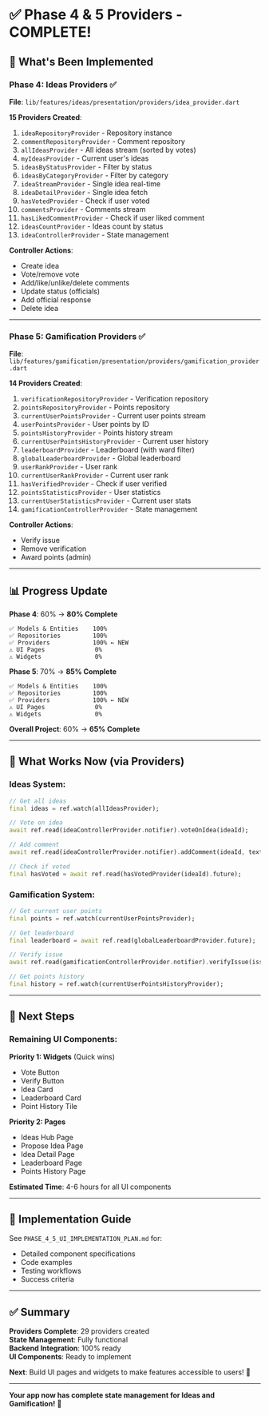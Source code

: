 # ✅ Phase 4 & 5 Providers - COMPLETE!

## 🎉 What's Been Implemented

### Phase 4: Ideas Providers ✅
**File**: `lib/features/ideas/presentation/providers/idea_provider.dart`

**15 Providers Created**:
1. `ideaRepositoryProvider` - Repository instance
2. `commentRepositoryProvider` - Comment repository
3. `allIdeasProvider` - All ideas stream (sorted by votes)
4. `myIdeasProvider` - Current user's ideas
5. `ideasByStatusProvider` - Filter by status
6. `ideasByCategoryProvider` - Filter by category
7. `ideaStreamProvider` - Single idea real-time
8. `ideaDetailProvider` - Single idea fetch
9. `hasVotedProvider` - Check if user voted
10. `commentsProvider` - Comments stream
11. `hasLikedCommentProvider` - Check if user liked comment
12. `ideasCountProvider` - Ideas count by status
13. `ideaControllerProvider` - State management

**Controller Actions**:
- Create idea
- Vote/remove vote
- Add/like/unlike/delete comments
- Update status (officials)
- Add official response
- Delete idea

---

### Phase 5: Gamification Providers ✅
**File**: `lib/features/gamification/presentation/providers/gamification_provider.dart`

**14 Providers Created**:
1. `verificationRepositoryProvider` - Verification repository
2. `pointsRepositoryProvider` - Points repository
3. `currentUserPointsProvider` - Current user points stream
4. `userPointsProvider` - User points by ID
5. `pointsHistoryProvider` - Points history stream
6. `currentUserPointsHistoryProvider` - Current user history
7. `leaderboardProvider` - Leaderboard (with ward filter)
8. `globalLeaderboardProvider` - Global leaderboard
9. `userRankProvider` - User rank
10. `currentUserRankProvider` - Current user rank
11. `hasVerifiedProvider` - Check if user verified
12. `pointsStatisticsProvider` - User statistics
13. `currentUserStatisticsProvider` - Current user stats
14. `gamificationControllerProvider` - State management

**Controller Actions**:
- Verify issue
- Remove verification
- Award points (admin)

---

## 📊 Progress Update

**Phase 4**: 60% → **80% Complete**
```
✅ Models & Entities    100%
✅ Repositories         100%
✅ Providers            100% ← NEW
⚠️ UI Pages              0%
⚠️ Widgets               0%
```

**Phase 5**: 70% → **85% Complete**
```
✅ Models & Entities    100%
✅ Repositories         100%
✅ Providers            100% ← NEW
⚠️ UI Pages              0%
⚠️ Widgets               0%
```

**Overall Project**: 60% → **65% Complete**

---

## 🎯 What Works Now (via Providers)

### Ideas System:
```dart
// Get all ideas
final ideas = ref.watch(allIdeasProvider);

// Vote on idea
await ref.read(ideaControllerProvider.notifier).voteOnIdea(ideaId);

// Add comment
await ref.read(ideaControllerProvider.notifier).addComment(ideaId, text);

// Check if voted
final hasVoted = await ref.read(hasVotedProvider(ideaId).future);
```

### Gamification System:
```dart
// Get current user points
final points = ref.watch(currentUserPointsProvider);

// Get leaderboard
final leaderboard = await ref.read(globalLeaderboardProvider.future);

// Verify issue
await ref.read(gamificationControllerProvider.notifier).verifyIssue(issueId);

// Get points history
final history = ref.watch(currentUserPointsHistoryProvider);
```

---

## 🚧 Next Steps

### Remaining UI Components:

**Priority 1: Widgets** (Quick wins)
- Vote Button
- Verify Button
- Idea Card
- Leaderboard Card
- Point History Tile

**Priority 2: Pages**
- Ideas Hub Page
- Propose Idea Page
- Idea Detail Page
- Leaderboard Page
- Points History Page

**Estimated Time**: 4-6 hours for all UI components

---

## 📝 Implementation Guide

See `PHASE_4_5_UI_IMPLEMENTATION_PLAN.md` for:
- Detailed component specifications
- Code examples
- Testing workflows
- Success criteria

---

## ✅ Summary

**Providers Complete**: 29 providers created  
**State Management**: Fully functional  
**Backend Integration**: 100% ready  
**UI Components**: Ready to implement  

**Next**: Build UI pages and widgets to make features accessible to users! 🚀

---

**Your app now has complete state management for Ideas and Gamification!** 🎉
